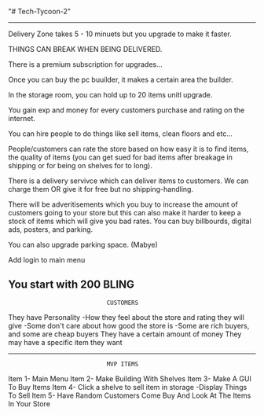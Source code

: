 "# Tech-Tycoon-2" 

------------------------------------------------------------------------------------------------------------------------------------------------------------------------------------------------------------------------------------

Delivery Zone takes 5 - 10 minuets but you upgrade to make it faster.

THINGS CAN BREAK WHEN BEING DELIVERED.

There is a premium subscription for upgrades...

Once you can buy the pc buuilder, it makes a certain area the builder.

In the storage room, you can hold up to 20 items unitl upgrade.

You gain exp and money for every customers purchase and rating on the internet.

You can hire people to do things like sell items, clean floors and etc...

People/customers can rate the store based on how easy it is to find items, the quality of items 
(you can get sued for bad items after breakage in shipping or for being on shelves for to long).

There is a delivery servivce which can deliver items to customers. We can charge them OR give it for free but
no shipping-handling.

There will be adveritisements which you buy to increase the amount of customers going to your store
but this can also make it harder to keep a stock of items which will give you bad rates. You can buy billbourds, digital ads, posters, and parking.

You can also upgrade parking space.  (Mabye)

Add login to main menu

You start with 200 BLING
------------------------------------------------------------------------------------------------------------------------------------------------------------------------------------------------------------------------------------
								CUSTOMERS

They have Personality
	-How they feel about the store and rating they will give
	-Some don't care about how good the store is
	-Some are rich buyers, and some are cheap buyers
They have a certain amount of money
They may have a specific item they want



------------------------------------------------------------------------------------------------------------------------------------------------------------------------------------------------------------------------------------

								MVP ITEMS

Item 1- Main Menu
Item 2- Make Building With Shelves
Item 3- Make A GUI To Buy Items
Item 4- Click a shelve to sell item in storage
	-Display Things To Sell
Item 5- Have Random Customers Come Buy And Look At The Items In Your Store




